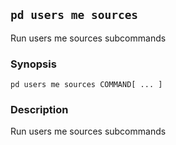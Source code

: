 ## `pd users me sources`

Run users me sources subcommands

### Synopsis

    pd users me sources COMMAND[ ... ]

### Description

Run users me sources subcommands

